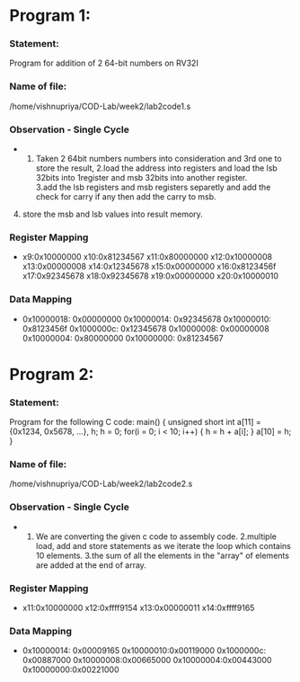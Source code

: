 # Program 1: 
### Statement:
 Program for addition of 2 64-bit numbers on RV32I

### Name of file:
/home/vishnupriya/COD-Lab/week2/lab2code1.s

### Observation - Single Cycle
- 1. Taken 2 64bit numbers numbers into consideration and 3rd one to store the result, 
 2.load the address into registers and load the lsb 32bits into 1register and msb 32bits into another register.  
 3.add the lsb registers and msb registers separetly and add the check for carry if any then add the carry to msb.
4. store the msb and lsb values into result memory.
### Register Mapping
- x9:0x10000000
x10:0x81234567
x11:0x80000000
x12:0x10000008
x13:0x00000008
x14:0x12345678
x15:0x00000000
x16:0x8123456f
x17:0x92345678
x18:0x92345678
x19:0x00000000
x20:0x10000010

### Data Mapping
- 0x10000018: 0x00000000
0x10000014: 0x92345678
0x10000010: 0x8123456f
0x1000000c: 0x12345678
0x10000008: 0x00000008
0x10000004: 0x80000000
0x10000000: 0x81234567


# Program 2: 
### Statement: 
Program for the following C code:
main() {
	unsigned short int a[11] = {0x1234, 0x5678, ...}, h;
	h = 0;
	for(i = 0; i < 10; i++)
	{
		h = h + a[i];
	}
	a[10] = h;
}

### Name of file:
/home/vishnupriya/COD-Lab/week2/lab2code2.s

### Observation - Single Cycle
- 1. We are converting the given c code to assembly code.
2.multiple load, add and store statements as we iterate the loop which contains 10 elements.
3.the sum of all the elements in the "array" of elements are added at the end of array.
 
### Register Mapping
- x11:0x10000000
x12:0xffff9154
x13:0x00000011
x14:0xffff9165

### Data Mapping
- 0x10000014: 0x00009165
0x10000010:0x00119000
0x1000000c: 0x00887000
0x10000008:0x00665000
0x10000004:0x00443000
0x10000000:0x00221000


